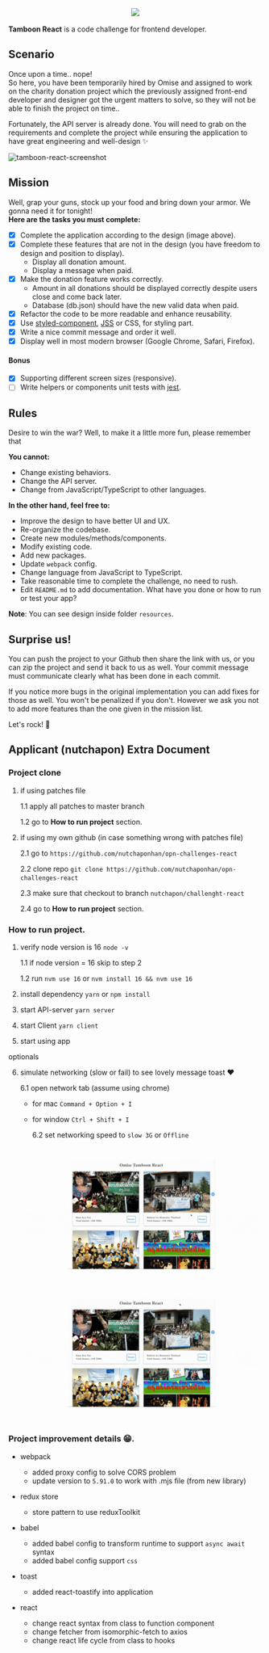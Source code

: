 <p align="center">
  <a href='https://www.omise.co'>
    <img src="https://cdn.omise.co/assets/omise-logo/omise-wordmark.png" width="300" />
  </a>
</p>

**Tamboon React** is a code challenge for frontend developer.

## Scenario

Once upon a time.. nope!  
So here, you have been temporarily hired by Omise and assigned to work on the charity donation project which the previously assigned front-end developer and designer got the urgent matters to solve, so they will not be able to finish the project on time..

Fortunately, the API server is already done. You will need to grab on the requirements and complete the project while ensuring the application to have great engineering and well-design ✨

![tamboon-react-screenshot](https://git.omise.co/storage/user/56/files/b407c6c4-ad09-11e7-8792-dc5b468333df)

## Mission

Well, grap your guns, stock up your food and bring down your armor. We gonna need it for tonight!  
**Here are the tasks you must complete:**

- [x] Complete the application according to the design (image above).
- [x] Complete these features that are not in the design (you have freedom to design and position to display).
  - Display all donation amount.
  - Display a message when paid.
- [x] Make the donation feature works correctly.
  - Amount in all donations should be displayed correctly despite users close and come back later.
  - Database (db.json) should have the new valid data when paid.
- [x] Refactor the code to be more readable and enhance reusability.
- [x] Use [styled-component](https://www.styled-components.com/), [JSS](https://cssinjs.org/) or CSS, for styling part.
- [x] Write a nice commit message and order it well.
- [x] Display well in most modern browser (Google Chrome, Safari, Firefox).

#### Bonus

- [x] Supporting different screen sizes (responsive).
- [ ] Write helpers or components unit tests with [jest](https://facebook.github.io/jest/).

## Rules

Desire to win the war? Well, to make it a little more fun, please remember that

**You cannot:**

- Change existing behaviors.
- Change the API server.
- Change from JavaScript/TypeScript to other languages.

**In the other hand, feel free to:**

- Improve the design to have better UI and UX.
- Re-organize the codebase.
- Create new modules/methods/components.
- Modify existing code.
- Add new packages.
- Update `webpack` config.
- Change language from JavaScript to TypeScript.
- Take reasonable time to complete the challenge, no need to rush.
- Edit `README.md` to add documentation. What have you done or how to run or test your app?

**Note**: You can see design inside folder `resources`.

## Surprise us!

You can push the project to your Github then share the link with us, or you can zip the project and send it back to us as well. Your commit message must communicate clearly what has been done in each commit.

If you notice more bugs in the original implementation you can add fixes for those as well. You won't be penalized if you don't. However we ask you not to add more features than the one given in the mission list.

Let's rock! :metal:

## Applicant (nutchapon) Extra Document

### Project clone

1. if using patches file

   1.1 apply all patches to master branch

   1.2 go to **How to run project** section.

2. if using my own github (in case something wrong with patches file)

   2.1 go to `https://github.com/nutchaponhan/opn-challenges-react`

   2.2 clone repo `git clone https://github.com/nutchaponhan/opn-challenges-react`

   2.3 make sure that checkout to branch `nutchapon/challenght-react`

   2.4 go to **How to run project** section.

### How to run project.

1. verify node version is 16 `node -v`

   1.1 if node version = 16 skip to step 2

   1.2 run `nvm use 16` or `nvm install 16 && nvm use 16`

2. install dependency `yarn` or `npm install`

3. start API-server `yarn server`

4. start Client `yarn client`

5. start using app

optionals

6. simulate networking (slow or fail) to see lovely message toast ❤️

   6.1 open network tab (assume using chrome)

   - for mac `Command + Option + I`
   - for window `Ctrl + Shift + I`

     6.2 set networking speed to `slow 3G` or `Offline`

   <img src='./resources/process-pending.gif'>
   <img src='./resources/process-fail.gif'>

### Project improvement details 😁.

- webpack

  - added proxy config to solve CORS problem
  - update version to `5.91.0` to work with .mjs file (from new library)

- redux store

  - store pattern to use reduxToolkit

- babel

  - added babel config to transform runtime to support `async await` syntax
  - added babel config support `css`

- toast

  - added react-toastify into application

- react

  - change react syntax from class to function component
  - change fetcher from isomorphic-fetch to axios
  - change react life cycle from class to hooks
